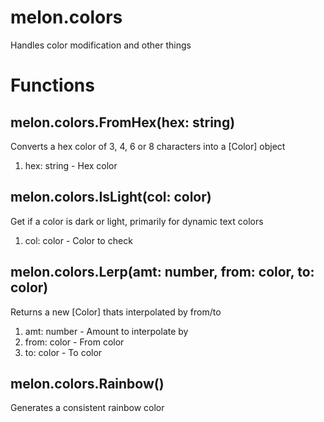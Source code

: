 # melon.colors
Handles color modification and other things

# Functions
## melon.colors.FromHex(hex: string) 
Converts a hex color of 3, 4, 6 or 8 characters into a [Color] object
1. hex: string - Hex color

## melon.colors.IsLight(col: color) 
Get if a color is dark or light, primarily for dynamic text colors
1. col: color - Color to check

## melon.colors.Lerp(amt: number, from: color, to: color) 
Returns a new [Color] thats interpolated by from/to
1. amt: number - Amount to interpolate by
2. from: color - From color
3. to: color - To color

## melon.colors.Rainbow() 
Generates a consistent rainbow color

